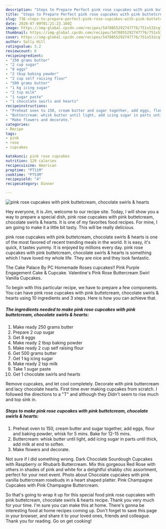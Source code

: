 ```yaml
---
description: "Steps to Prepare Perfect pink rose cupcakes with pink buttetcream, chocolate swirls &amp;amp; hearts"
title: "Steps to Prepare Perfect pink rose cupcakes with pink buttetcream, chocolate swirls &amp;amp; hearts"
slug: 736-steps-to-prepare-perfect-pink-rose-cupcakes-with-pink-buttetcream-chocolate-swirls-and-amp-hearts
date: 2020-07-09T01:21:23.160Z
image: https://img-global.cpcdn.com/recipes/5478855292747776/751x532cq70/pink-rose-cupcakes-with-pink-buttetcream-chocolate-swirls-hearts-recipe-main-photo.jpg
thumbnail: https://img-global.cpcdn.com/recipes/5478855292747776/751x532cq70/pink-rose-cupcakes-with-pink-buttetcream-chocolate-swirls-hearts-recipe-main-photo.jpg
cover: https://img-global.cpcdn.com/recipes/5478855292747776/751x532cq70/pink-rose-cupcakes-with-pink-buttetcream-chocolate-swirls-hearts-recipe-main-photo.jpg
author: Sally Hill
ratingvalue: 3.2
reviewcount: 6
recipeingredient:
- "250 grams butter"
- "2 cup sugar"
- "8 eggs"
- "2 tbsp baking powder"
- "2 cup self raising flour"
- "500 grams butter"
- "1 kg icing sugar"
- "2 tsp milk"
- "1 sugar paste"
- "1 chocolate swirls and hearts"
recipeinstructions:
- "Preheat oven to 150, cream butter and sugar together, add eggs, flour and baking powder, whisk for 5 mins. Bake for 12-15 mins."
- "Buttercream: whisk butter until light, add icing sugar in parts until thick, add milk at end to soften."
- "Make flowers and decorate."
categories:
- Recipe
tags:
- pink
- rose
- cupcakes

katakunci: pink rose cupcakes 
nutrition: 129 calories
recipecuisine: American
preptime: "PT11M"
cooktime: "PT53M"
recipeyield: "4"
recipecategory: Dinner

---
```



![pink rose cupcakes with pink buttetcream, chocolate swirls &amp; hearts](https://img-global.cpcdn.com/recipes/5478855292747776/751x532cq70/pink-rose-cupcakes-with-pink-buttetcream-chocolate-swirls-hearts-recipe-main-photo.jpg)

Hey everyone, it is Jim, welcome to our recipe site. Today, I will show you a way to prepare a special dish, pink rose cupcakes with pink buttetcream, chocolate swirls &amp; hearts. It is one of my favorites food recipes. For mine, I am going to make it a little bit tasty. This will be really delicious.

pink rose cupcakes with pink buttetcream, chocolate swirls &amp; hearts is one of the most favored of recent trending meals in the world. It is easy, it's quick, it tastes yummy. It is enjoyed by millions every day. pink rose cupcakes with pink buttetcream, chocolate swirls &amp; hearts is something which I have loved my whole life. They are nice and they look fantastic.

The Cake Palace By PC Homemade Roses cupcakes!! Pink Purple Engagement Cake &amp; Cupcake. Valentine&#39;s Pink Rose Buttercream Swirl Vanilla Cupcakes.


To begin with this particular recipe, we have to prepare a few components. You can have pink rose cupcakes with pink buttetcream, chocolate swirls &amp; hearts using 10 ingredients and 3 steps. Here is how you can achieve that.

<!--inarticleads1-->

##### The ingredients needed to make pink rose cupcakes with pink buttetcream, chocolate swirls &amp; hearts:

1. Make ready 250 grams butter
1. Prepare 2 cup sugar
1. Get 8 eggs
1. Make ready 2 tbsp baking powder
1. Make ready 2 cup self raising flour
1. Get 500 grams butter
1. Get 1 kg icing sugar
1. Make ready 2 tsp milk
1. Take 1 sugar paste
1. Get 1 chocolate swirls and hearts


Remove cupcakes, and let cool completely. Decorate with pink buttercream and lacy chocolate hearts. First time ever making cupcakes from scratch. I followed the directions to a &#34;T&#34; and although they Didn&#39;t seem to rise much and top sink in. 

<!--inarticleads2-->

##### Steps to make pink rose cupcakes with pink buttetcream, chocolate swirls &amp; hearts:

1. Preheat oven to 150, cream butter and sugar together, add eggs, flour and baking powder, whisk for 5 mins. Bake for 12-15 mins.
1. Buttercream: whisk butter until light, add icing sugar in parts until thick, add milk at end to soften.
1. Make flowers and decorate.


Not sure if I did something wrong. Dark Chocolate Sourdough Cupcakes with Raspberry or Rhubarb Buttercream. Mix this gorgeous Red Rose with others in shades of pink and white for a delightful shabby chic assortment, perfect for your next event. Photo about Chocolate cupcakes with pink vanilla buttercream rosebuds in a heart shaped platter. Pink Champagne Cupcakes with Pink Champagne Buttercream. 

So that's going to wrap it up for this special food pink rose cupcakes with pink buttetcream, chocolate swirls &amp; hearts recipe. Thank you very much for your time. I'm sure you can make this at home. There's gonna be interesting food at home recipes coming up. Don't forget to save this page in your browser, and share it to your loved ones, friends and colleague. Thank you for reading. Go on get cooking!
